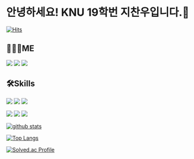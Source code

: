 # 안녕하세요! KNU 19학번 지찬우입니다.👋



[![Hits](https://hits.seeyoufarm.com/api/count/incr/badge.svg?url=https%3A%2F%2Fgithub.com%2Fjcw1031&count_bg=%232F6DC4&title_bg=%23555555&icon=github.svg&icon_color=%23EDEDED&title=hits&edge_flat=false)](https://hits.seeyoufarm.com)
<!--
**jcw1031/jcw1031** is a ✨ _special_ ✨ repository because its `README.md` (this file) appears on your GitHub profile.

Here are some ideas to get you started:

- 🔭 I’m currently working on ...
- 🌱 I’m currently learning ...
- 👯 I’m looking to collaborate on ...
- 🤔 I’m looking for help with ...
- 💬 Ask me about ...
- 📫 How to reach me: ...
- 😄 Pronouns: ...
- ⚡ Fun fact: ...
-->

## 🙋🏻‍♂️ME

<a href="https://woopaca.notion.site/635f5ea18d264ea9be3604209991c184" target="_blank"><img src="https://img.shields.io/badge/Notion-272727?style=flat-square&logo=Notion&logoColor=white"/></a>
<a href="https://www.instagram.com/j_chanoo/" target="_blank"><img src="https://img.shields.io/badge/Instagram-E4405F?style=flat-square&logo=Instagram&logoColor=white"/></a>
<a href="https://velog.io/@jcw1031" target="_blank"><img src="https://img.shields.io/badge/Velog-20C997?style=flat-square&logo=Velog&logoColor=white"/></a>

## 🛠Skills

<a href="https://www.oracle.com/java/" target="_blank"><img src="https://img.shields.io/badge/JAVA-fc3838?style=flat-square&logo=Java&logoColor=white"/></a>
<a href="https://www.python.org" target="_blank"><img src="https://img.shields.io/badge/Python-357cb2?style=flat-square&logo=Python&logoColor=white"/></a>
<a href="https://www.javascript.com" target="_blank"><img src="https://img.shields.io/badge/JavaScript-f5da42?style=flat-square&logo=Javascript&logoColor=white"/></a>

<a href="https://reactjs.org" target="_blank"><img src="https://img.shields.io/badge/React-60d5f2?style=flat-square&logo=React&logoColor=white"/></a>
<a href="https://www.swift.org" target="_blank"><img src="https://img.shields.io/badge/Swift-F57542?style=flat-square&logo=Swift&logoColor=white"/></a>
<a href="https://flutter.dev" target="_blank"><img src="https://img.shields.io/badge/Flutter-3776AB?style=flat-square&logo=Flutter&logoColor=white"/></a>

[![github stats](https://github-readme-stats.vercel.app/api?username=jcw1031&theme=tokyonight&show_icons=true&hide_border=true)](https://github.com/jcw1031)

[![Top Langs](https://github-readme-stats.vercel.app/api/top-langs/?username=jcw1031&langs_count=10&theme=tokyonight&layout=compact)](https://github.com/jcw1031)

[![Solved.ac Profile](http://mazassumnida.wtf/api/v2/generate_badge?boj=jcw1031)](https://solved.ac/jcw1031/)
